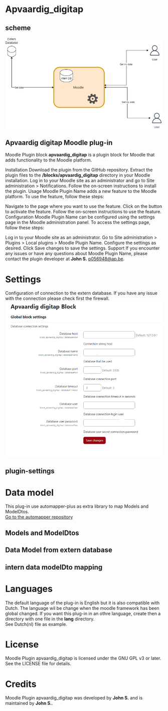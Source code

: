 # Apvaardig_digitap
## scheme
 ![plug-in scheme](./docs/img/apvaardig_digitap.drawio.png)
## Apvaardig  digitap  Moodle plug-in
Moodle Plugin block <strong>apvaardig_digitap</strong> is a plugin block for Moodle that adds functionality to the Moodle platform.

Installation
Download the plugin from the GitHub repository.
Extract the plugin files to the <strong>/blocks/apvaardig_digitap</strong> directory in your Moodle installation.
Log in to your Moodle site as an administrator and go to Site administration > Notifications.
Follow the on-screen instructions to install the plugin.
Usage
Moodle Plugin Name adds a new feature to the Moodle platform. To use the feature, follow these steps:

Navigate to the page where you want to use the feature.
Click on the button to activate the feature.
Follow the on-screen instructions to use the feature.
Configuration
Moodle Plugin Name can be configured using the settings page in the Moodle administration panel. To access the settings page, follow these steps:

Log in to your Moodle site as an administrator.
Go to Site administration > Plugins > Local plugins > Moodle Plugin Name.
Configure the settings as desired.
Click Save changes to save the settings.
Support
If you encounter any issues or have any questions about Moodle Plugin Name, please contact the plugin developer at <strong>John S.</strong> p056948@ap.be.
# Settings
Configuration of connection to the extern database. If you have any issue with the connection please check first the firewall. 
 ![plug-in scheme](./docs/img/plugin_settings.png)
## plugin-settings
# Data model
This plug-in use automapper-plus as extra library to map Models and ModelDtos.
<br>
[Go to the automapper repository](https://github.com/mark-gerarts/automapper-plus)
## Models and ModelDtos
## Data Model from extern database
## intern data modelDto mapping

# Languages

The default language of the plug-in is English but it is also compatible with Dutch. The language wil be change when the moodle framework has been global changed.
If you want this plug-in in an othre language, create then a directory with one file in the <strong>lang</strong> directory.
<br>
See Dutch(nl) file as example.

# License
Moodle Plugin apvaardig_digitap is licensed under the GNU GPL v3 or later. See the LICENSE file for details.

# Credits
Moodle Plugin apvaardig_digitap was developed by <strong>John S.</strong> and is maintained by <strong>John S.</strong>.
